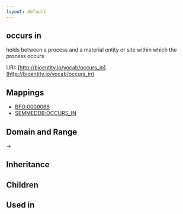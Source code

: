 ```yaml
---
layout: default
---
```


## occurs in


holds between a process and a material entity or site within which the process occurs

URI: [http://bioentity.io/vocab/occurs_in](http://bioentity.io/vocab/occurs_in)
## Mappings

 * [BFO:0000066](http://purl.obolibrary.org/obo/BFO_0000066)
 * [SEMMEDDB:OCCURS_IN](http://purl.obolibrary.org/obo/SEMMEDDB_OCCURS_IN)

## Domain and Range

 -> 

## Inheritance


## Children


## Used in

